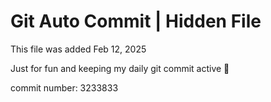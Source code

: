 # Git Auto Commit | Hidden File

This file was added Feb 12, 2025

Just for fun and keeping my daily git commit active 🤪

commit number: 3233833
